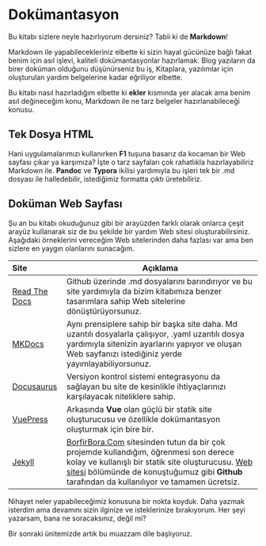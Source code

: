 # Dokümantasyon

Bu kitabı sizlere neyle hazırlıyorum dersiniz? Tabii ki de **Markdown**!

Markdown ile yapabilecekleriniz elbette ki sizin hayal gücünüze bağlı fakat benim için asıl işlevi, kaliteli dokümantasyonlar hazırlamak. Blog yazıların da birer doküman olduğunu düşünürseniz bu iş, Kitaplara, yazılımlar için oluşturulan yardım belgelerine kadar eğriliyor elbette.

Bu kitabı nasıl hazırladığım elbette ki **ekler** kısmında yer alacak ama benim asıl değineceğim konu, Markdown ile ne tarz belgeler hazırlanabileceği konusu.

## Tek Dosya HTML

Hani uygulamalarımızı kullanırken **F1** tuşuna basarız da kocaman bir Web sayfası çıkar ya karşımıza? İşte o tarz sayfaları çok rahatlıkla hazırlayabiliriz Markdown ile. **Pandoc** ve **Typora** ikilisi yardımıyla bu işleri tek bir .md dosyası ile halledebilir, istediğimiz formatta çıktı üretebiliriz.

## Doküman Web Sayfası

Şu an bu kitabı okuduğunuz gibi bir arayüzden farklı olarak onlarca çeşit arayüz kullanarak siz de bu şekilde bir yardım Web sitesi oluşturabilirsiniz. Aşağıdaki örneklerini vereceğim Web sitelerinden daha fazlası var ama ben sizlere en yaygın olanlarını sunacağım.

|Site|Açıklama|
|:---|---|
|[Read The Docs](https://readthedocs.org/)|Github üzerinde .md dosyalarını barındırıyor ve bu site yardımıyla da bizim kitabımıza benzer tasarımlara sahip Web sitelerine dönüştürüyorsunuz.|
|[MKDocs](https://www.mkdocs.org/)|Aynı prensiplere sahip bir başka site daha. Md uzantılı dosyalarla çalışıyor, .yaml uzantılı dosya yardımıyla sitenizin ayarlarını yapıyor ve oluşan Web sayfanızı istediğiniz yerde yayımlayabiliyorsunuz.|
|[Docusaurus](https://docusaurus.io/)|Versiyon kontrol sistemi entegrasyonu da sağlayan bu site de kesinlikle ihtiyaçlarınızı karşılayacak niteliklere sahip.|
|[VuePress](https://vuepress.vuejs.org/)|Arkasında **Vue** olan güçlü bir statik site oluşturucusu ve özellikle dokümantasyon oluşturmak için bire bir.|
|[Jekyll](https://jekyllrb.com)|[BorfirBora.Com](https://borfirbora.com/) sitesinden tutun da bir çok projemde kullandığım, öğrenmesi son derece kolay ve kullanışlı bir statik site oluşturucusu. [Web sitesi](web-sitesi.md) bölümünde de konuştuğumuz gibi **Github** tarafından da kullanılıyor ve tamamen ücretsiz.|

Nihayet neler yapabileceğimiz konusuna bir nokta koyduk. Daha yazmak isterdim ama devamını sizin ilginize ve isteklerinize bırakıyorum. Her şeyi yazarsam, bana ne soracaksınız, değil mi?

Bir sonraki ünitemizde artık bu muazzam dile başlıyoruz.